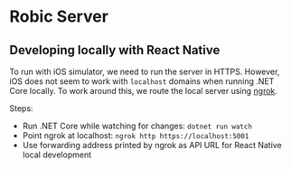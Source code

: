 # Robic Server

## Developing locally with React Native

To run with iOS simulator, we need to run the server in HTTPS. However, iOS does not seem to work with `localhost` domains when running .NET Core locally. To work around this, we route the local server using [ngrok](https://ngrok.com/).

Steps:

- Run .NET Core while watching for changes: `dotnet run watch`
- Point ngrok at localhost: `ngrok http https://localhost:5001`
- Use forwarding address printed by ngrok as API URL for React Native local development
